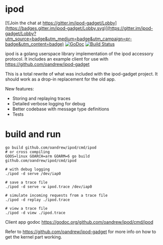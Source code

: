 # ipod
[![Join the chat at https://gitter.im/ipod-gadget/Lobby](https://badges.gitter.im/ipod-gadget/Lobby.svg)](https://gitter.im/ipod-gadget/Lobby?utm_source=badge&utm_medium=badge&utm_campaign=pr-badge&utm_content=badge)
[![GoDoc](https://godoc.org/github.com/oandrew/ipod?status.svg)](https://godoc.org/github.com/oandrew/ipod)
[![Build Status](https://travis-ci.org/oandrew/ipod.svg?branch=master)](https://travis-ci.org/oandrew/ipod)

ipod is a golang userspace library implementation of the ipod accessory protocol.
It includes an example client for use with https://github.com/oandrew/ipod-gadget

This is a total rewrite of what was included with the  ipod-gadget project. 
It should work as a drop-in replacement for the old app.

New features:
- Storing and replaying traces
- Detailed verbose logging for debug
- Better codebase with message type definitions
- Tests



# build and run
```
go build github.com/oandrew/ipod/cmd/ipod
# or cross compiling
GOOS=linux GOARCH=arm GOARM=6 go build github.com/oandrew/ipod/cmd/ipod

# with debug logging
./ipod -d serve /dev/iap0

# save a trace file
./ipod -d serve -w ipod.trace /dev/iap0

# simulate incoming requests from a trace file
./ipod -d replay ./ipod.trace

# view a trace file
./ipod -d view ./ipod.trace

```

Client app godoc https://godoc.org/github.com/oandrew/ipod/cmd/ipod

Refer to https://github.com/oandrew/ipod-gadget for more info on how to get the kernel part working.






